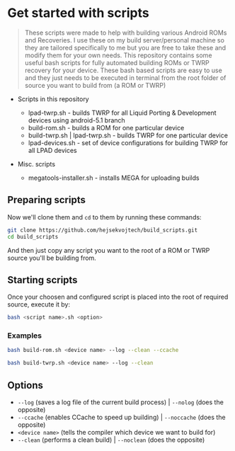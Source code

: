 # Get started with scripts

> These scripts were made to help with building various Android ROMs and Recoveries. I use these on my build server/personal machine so
> they are tailored specifically to me but you are free to take these and modify them for your own needs.
> This repository contains some useful bash scripts for fully automated building ROMs or TWRP recovery
> for your device. These bash based scripts are easy to use and they just needs to be executed in terminal from the root folder
> of source you want to build from (a ROM or TWRP)

* Scripts in this repository
  * lpad-twrp.sh - builds TWRP for all Liquid Porting & Development devices using android-5.1 branch
  * build-rom.sh - builds a ROM for one particular device
  * build-twrp.sh | lpad-twrp.sh - builds TWRP for one particular device
  * lpad-devices.sh - set of device configurations for building TWRP for all LPAD devices
  
* Misc. scripts
  * megatools-installer.sh - installs MEGA for uploading builds

## Preparing scripts

Now we'll clone them and `cd` to them by running these commands:

```sh
git clone https://github.com/hejsekvojtech/build_scripts.git
cd build_scripts
```
And then just copy any script you want to the root of a ROM or TWRP source you'll be building from.

## Starting scripts

Once your choosen and configured script is placed into the root of required source, execute it by:

```sh
bash <script name>.sh <option>
```

### Examples

```sh
bash build-rom.sh <device name> --log --clean --ccache
```

```sh
bash build-twrp.sh <device name> --log --clean
```

## Options

* `--log` (saves a log file of the current build process) | `--nolog` (does the opposite)
* `--ccache` (enables CCache to speed up building) | `--noccache` (does the opposite)
* `<device name>` (tells the compiler which device we want to build for)
* `--clean` (performs a clean build) | `--noclean` (does the opposite)
